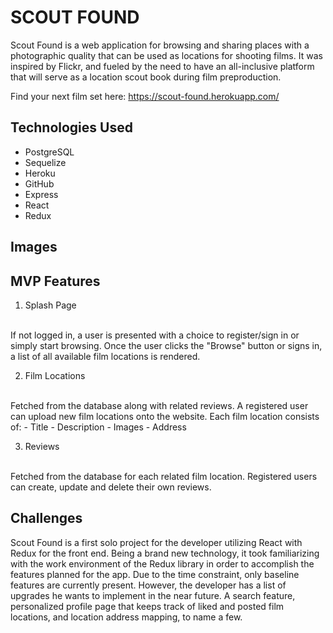 # SCOUT FOUND
Scout Found is a web application for browsing and sharing places with a photographic quality that can be used as locations for shooting films. It was inspired by Flickr, and fueled by the need to have an all-inclusive platform that will serve as a location scout book during film preproduction.

Find your next film set here: https://scout-found.herokuapp.com/

## Technologies Used
- PostgreSQL
- Sequelize
- Heroku
- GitHub
- Express
- React
- Redux

## Images

## MVP Features
1. Splash Page
<br>
If not logged in, a user is presented with a choice to register/sign in or simply start browsing.
Once the user clicks the "Browse" button or signs in, a list of all available film locations is rendered.

2. Film Locations
<br>
Fetched from the database along with related reviews.
A registered user can upload new film locations onto the website.
Each film location consists of:
- Title
- Description
- Images
- Address

3. Reviews
<br>
Fetched from the database for each related film location. Registered users can create, update and delete their own reviews.

## Challenges
Scout Found is a first solo project for the developer utilizing React with Redux for the front end. Being a brand new technology, it took familiarizing with the work environment of the Redux library in order to accomplish the features planned for the app. Due to the time constraint, only baseline features are currently present. However, the developer has a list of upgrades he wants to implement in the near future. A search feature, personalized profile page that keeps track of liked and posted film locations, and location address mapping, to name a few.
